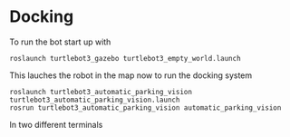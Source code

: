 # Docking

To run the bot start up with 
```
roslaunch turtlebot3_gazebo turtlebot3_empty_world.launch
```
This lauches the robot in the map now to run the docking system
```
roslaunch turtlebot3_automatic_parking_vision turtlebot3_automatic_parking_vision.launch
rosrun turtlebot3_automatic_parking_vision automatic_parking_vision 
```
In two different terminals

